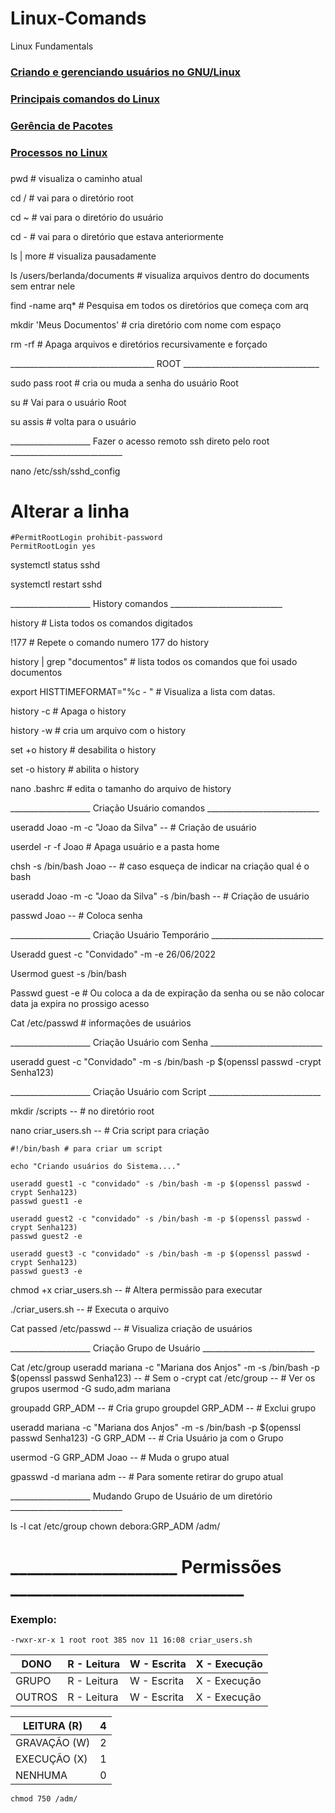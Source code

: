 # Linux-Comands
Linux Fundamentals
### [Criando e gerenciando usuários no GNU/Linux](https://www.infowester.com/usuarioslinux.php)
### [Principais comandos do Linux](https://www.linux.ime.usp.br/~albasalo/Apostila/apostila.pdf)
### [Gerência de Pacotes](https://docente.ifrn.edu.br/filiperaulino/disciplinas/isa-redes2n/linux-07-gerencia-de-pacotes)
### [Processos no Linux](https://www.infowester.com/linprocessos.php)
### []()



pwd # visualiza o caminho atual
	
cd / # vai para o diretório root

cd ~ # vai para o diretório do usuário

cd - # vai para o diretório que estava anteriormente

ls | more # visualiza pausadamente

ls /users/berlanda/documents # visualiza arquivos dentro do documents sem entrar nele

find -name arq* # Pesquisa em todos os diretórios que começa com arq

mkdir 'Meus Documentos' # cria diretório com nome com espaço

rm -rf # Apaga arquivos e diretórios recursivamente e forçado

____________________________________  ROOT __________________________________ 

sudo pass root # cria ou muda a senha do usuário Root

su # Vai para o usuário Root

su assis # volta para o usuário


____________________  Fazer o acesso remoto ssh direto pelo root ____________________________ 

nano /etc/ssh/sshd_config

# Alterar a linha

	#PermitRootLogin prohibit-password
	PermitRootLogin yes

systemctl status sshd

systemctl restart sshd


____________________ History comandos  ____________________________ 


history # Lista todos os comandos digitados

!177 # Repete o comando numero 177 do history

history | grep "documentos" # lista todos os comandos que foi usado documentos

export HISTTIMEFORMAT="%c  -  " # Visualiza a lista com datas.

history -c # Apaga o history

history -w # cria um arquivo com o history

set +o history # desabilita o history

set -o history # abilita o history

nano .bashrc # edita o tamanho do arquivo de history
 
____________________ Criação Usuário comandos  ____________________________ 


useradd Joao -m -c "Joao da Silva" -- # Criação de usuário

userdel -r -f Joao # Apaga usuário e a pasta home

chsh -s /bin/bash Joao -- # caso esqueça de indicar na criação qual é o bash

useradd Joao -m -c "Joao da Silva" -s /bin/bash -- # Criação de usuário

passwd Joao -- # Coloca senha


____________________ Criação Usuário Temporário  ____________________________ 


Useradd	guest -c "Convidado" -m -e 26/06/2022

Usermod guest -s /bin/bash

Passwd guest -e # Ou coloca a da de expiração da senha ou se não colocar data ja expira no prossigo acesso

Cat /etc/passwd # informações de usuários


____________________ Criação Usuário com Senha  ____________________________ 


useradd guest -c "Convidado" -m -s /bin/bash -p $(openssl passwd -crypt Senha123)


____________________ Criação Usuário com Script  ____________________________ 

mkdir /scripts -- # no diretório root

nano criar_users.sh -- # Cria script para criação

	#!/bin/bash # para criar um script

	echo "Criando usuários do Sistema...."

	useradd guest1 -c "convidado" -s /bin/bash -m -p $(openssl passwd -crypt Senha123)
	passwd guest1 -e

	useradd guest2 -c "convidado" -s /bin/bash -m -p $(openssl passwd -crypt Senha123)
	passwd guest2 -e

	useradd guest3 -c "convidado" -s /bin/bash -m -p $(openssl passwd -crypt Senha123)
	passwd guest3 -e


chmod +x criar_users.sh -- # Altera permissão para executar

./criar_users.sh -- # Executa o arquivo

Cat passed /etc/passwd -- # Visualiza criação de usuários


____________________ Criação Grupo de Usuário  ____________________________ 

Cat /etc/group
useradd mariana -c "Mariana dos Anjos" -m -s /bin/bash -p $(openssl passwd Senha123) -- # Sem o -crypt
cat /etc/group -- # Ver os grupos
usermod -G sudo,adm mariana

groupadd GRP_ADM -- # Cria grupo
groupdel GRP_ADM -- # Exclui grupo

useradd mariana -c "Mariana dos Anjos" -m -s /bin/bash -p $(openssl passwd Senha123) -G GRP_ADM -- # Cria Usuário ja com o Grupo

usermod -G GRP_ADM Joao -- # Muda o grupo atual

gpasswd -d mariana adm -- # Para somente retirar do grupo atual


____________________ Mudando Grupo de Usuário de um diretório ____________________________ 

ls -l
cat /etc/group
chown debora:GRP_ADM /adm/

# ____________________ Permissões ____________________________ 

### Exemplo:

	-rwxr-xr-x 1 root root 385 nov 11 16:08 criar_users.sh
| DONO | R - Leitura | W - Escrita  | X - Execução |
|-|-|-|-|
| GRUPO | R - Leitura | W - Escrita  | X - Execução |
| OUTROS | R - Leitura | W - Escrita  | X - Execução |


| LEITURA (R) |4 |
|-|-|
| GRAVAÇÃO (W) | 2 |
| EXECUÇÃO (X) | 1 |
| NENHUMA | 0 |

	chmod 750 /adm/
 
















































